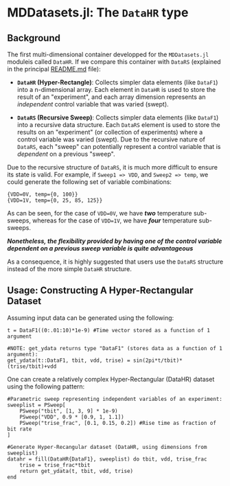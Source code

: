 # MDDatasets.jl: The `DataHR` type

## Background

The first multi-dimensional container developped for the `MDDatasets.jl` moduleis called `DataHR`.  If we compare this container with `DataRS` (explained in the principal [README.md](README.md) file):

- **`DataHR` (Hyper-Rectangle)**: Collects simpler data elements (like `DataF1`) into a n-dimensional array.  Each element in `DataHR` is used to store the result of an "experiment", and each array dimension represents an *independent* control variable that was varied (swept).

- **`DataRS` (Recursive Sweep)**: Collects simpler data elements (like `DataF1`) into a recursive data structure.  Each `DataRS` element is used to store the results on an "experiment" (or collection of experiments) where a control variable was varied (swept).  Due to the recursive nature of `DataRS`, each "sweep" can potentially represent a control variable that is *dependent* on a previous "sweep".

Due to the recursive structure of `DataRS`, it is much more difficult to ensure its state is valid.  For example, if `Sweep1 => VDD`, and `Sweep2 => temp`, we could generate the following set of variable combinations:
```
{VDD=0V, temp={0, 100}}
{VDD=1V, temp={0, 25, 85, 125}}
```

As can be seen, for the case of `VDD=0V`, we have ***two*** temperature sub-sweeps, whereas for the case of `VDD=1V`, we have ***four*** temperature sub-sweeps.

***Nonetheless, the flexibility provided by having one of the control variable dependent on a previous sweep variable is quite advantageous***

As a consequence, it is highly suggested that users use the `DataRS` structure instead of the more simple `DataHR` structure.

<a name="SampleUsage_DataHR"></a>
## Usage: Constructing A Hyper-Rectangular Dataset

Assuming input data can be generated using the following:

	t = DataF1((0:.01:10)*1e-9) #Time vector stored as a function of 1 argument

	#NOTE: get_ydata returns type "DataF1" (stores data as a function of 1 argument):
	get_ydata(t::DataF1, tbit, vdd, trise) = sin(2pi*t/tbit)*(trise/tbit)+vdd

One can create a relatively complex Hyper-Rectangular (DataHR) dataset using the following pattern:

	#Parametric sweep representing independent variables of an experiment:
	sweeplist = PSweep[
		PSweep("tbit", [1, 3, 9] * 1e-9)
		PSweep("VDD", 0.9 * [0.9, 1, 1.1])
		PSweep("trise_frac", [0.1, 0.15, 0.2]) #Rise time as fraction of bit rate
	]

	#Generate Hyper-Recangular dataset (DataHR, using dimensions from sweeplist)
	datahr = fill(DataHR{DataF1}, sweeplist) do tbit, vdd, trise_frac
		trise = trise_frac*tbit
		return get_ydata(t, tbit, vdd, trise)
	end

